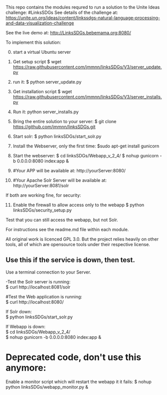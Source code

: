 This repo contains the modules requred to run a solution to the Unite Ideas challenge: #LinksSDGs
See details of the challenge at: https://unite.un.org/ideas/content/linkssdgs-natural-language-processing-and-data-visualization-challenge

See the live demo at: http://LinksSDGs.bebemama.org:8080/


To implement this solution:

0) start a virtual Ubuntu server

1) Get setup script $ wget https://raw.githubusercontent.com/jmmnn/linksSDGs/V3/server_update.py

3)  run it: $ python server_update.py

4) Get installation script $ wget https://raw.githubusercontent.com/jmmnn/linksSDGs/V3/server_installs.py

5) Run it: python server_installs.py

6) Bring the entire solution to your server: $ git clone https://github.com/jmmnn/linksSDGs.git

7) Start solr: $ python linksSDGs/start_solr.py

8) Install the Webserver, only the first time: 
  $sudo apt-get install gunicorn

8) Start the webserver: 
  $ cd linksSDGs/Webapp_v_2_4/
  $ nohup gunicorn -b 0.0.0.0:8080 index:app &

9) #Your APP will be available at: http://yourServer:8080/

10) #Your Apache Solr Server will be available at: http://yourServer:8081/solr

If both are working fine, for security:

11) Enable the firewall to allow access only to the webapp $ python linksSDGs/security_setup.py

Test that you can still access the webapp, but not Solr.

For instructions see the readme.md file within each module.

All original work is licenced GPL 3.0. But the project relies heavily on other tools, all of which are opensource tools under their respective license.


## Use this if the service is down, then test.

Use a terminal connection to your Server. 

-Test the Solr server is running:  
  $ curl http://localhost:8081/solr
  
#Test the Web application is running:  
  $ curl http://localhost:8080/

If Solr down:  
  $ python linksSDGs/start_solr.py

If Webapp is down:  
  $ cd linksSDGs/Webapp_v_2_4/    
  $ nohup gunicorn -b 0.0.0.0:8080 index:app &


# Deprecated code, don't use this anymore:
Enable a monitor script which will restart the webapp it it fails: $ nohup python linksSDGs/webapp_monitor.py &
